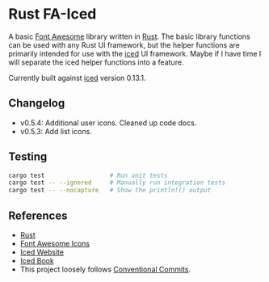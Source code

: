 # Rust FA-Iced

A basic [Font Awesome](https://fontawesome.com/) library written in [Rust](https://www.rust-lang.org/). The basic library functions can be used with any Rust UI framework, but the helper functions are primarily intended for use with the [iced](https://iced.rs/) UI framework. Maybe if I have time I will separate the iced helper functions into a feature.

Currently built against [iced](https://iced.rs/) version 0.13.1.

## Changelog

- v0.5.4: Additional user icons. Cleaned up code docs.
- v0.5.3: Add list icons.

## Testing

```bash
cargo test                  # Run unit tests
cargo test -- --ignored     # Manually run integration tests
cargo test -- --nocapture   # Show the println!() output
```

## References

- [Rust](https://www.rust-lang.org/)
- [Font Awesome Icons](https://fontawesome.com/)
- [Iced Website](https://iced.rs/)
- [Iced Book](https://book.iced.rs/)
- This project loosely follows [Conventional Commits](https://www.conventionalcommits.org/en/v1.0.0/).
